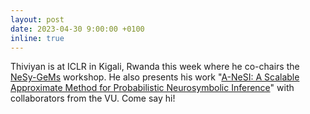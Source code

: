 ```yaml
---
layout: post
date: 2023-04-30 9:00:00 +0100
inline: true
---
```


Thiviyan is at ICLR in Kigali, Rwanda this week where he co-chairs the [NeSy-GeMs](https://nesygems.github.io/) workshop. He also presents his work "[A-NeSI: A Scalable Approximate Method for Probabilistic Neurosymbolic Inference](https://nesygems.github.io/assets/pdf/papers/anesi.pdf)" with collaborators from the VU. Come say hi!